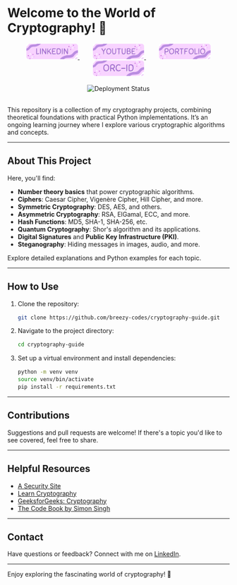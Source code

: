 # Welcome to the World of Cryptography! 🔐

<div align="center">
  <a href="https://www.linkedin.com/in/brianna-laird/" target="_blank">
    <span style="margin: 0 15px;">
      <img src="https://github.com/breezy-codes/breezy-codes/blob/main/Figures/linkedin.png" style="height: 35px;" alt="linkedin logo" />
    </span>
  </a>
  <a href="https://www.youtube.com/@Breezy-Codes/" target="_blank">
    <span style="margin: 0 15px;">
      <img src="https://github.com/breezy-codes/breezy-codes/blob/main/Figures/youtube.png" style="height: 35px;" alt="youtube logo" />
    </span>
  </a>
  <a href="https://briannalaird.com/" target="_blank">
    <span style="margin: 0 15px;">
      <img src="https://github.com/breezy-codes/breezy-codes/blob/main/Figures/portfolio.png" style="height: 35px;" alt="portfolio logo" />
    </span>
  </a>
  <a href="https://orcid.org/0009-0005-9841-3691" target="_blank">
    <span style="margin: 0 15px;">
      <img src="https://github.com/breezy-codes/breezy-codes/blob/main/Figures/orc-id.png" style="height: 35px;" alt="ORC-ID" />
    </span>
  </a>
</div>

<div align="center">
  <br>
  <img src="https://github.com/breezy-codes/cryptography-guide/actions/workflows/deploy.yml/badge.svg" alt="Deployment Status">
  <br><br>
</div>




This repository is a collection of my cryptography projects, combining theoretical foundations with practical Python implementations. It’s an ongoing learning journey where I explore various cryptographic algorithms and concepts.  

---

## About This Project

Here, you'll find:

- **Number theory basics** that power cryptographic algorithms.
- **Ciphers**: Caesar Cipher, Vigenère Cipher, Hill Cipher, and more.
- **Symmetric Cryptography**: DES, AES, and others.
- **Asymmetric Cryptography**: RSA, ElGamal, ECC, and more.
- **Hash Functions**: MD5, SHA-1, SHA-256, etc.
- **Quantum Cryptography**: Shor's algorithm and its applications.
- **Digital Signatures** and **Public Key Infrastructure (PKI)**.
- **Steganography**: Hiding messages in images, audio, and more.

Explore detailed explanations and Python examples for each topic.

---

## How to Use

1. Clone the repository:

   ```bash
   git clone https://github.com/breezy-codes/cryptography-guide.git
   ```

2. Navigate to the project directory:

   ```bash
   cd cryptography-guide
   ```

3. Set up a virtual environment and install dependencies:

   ```bash
   python -m venv venv
   source venv/bin/activate
   pip install -r requirements.txt
   ```

---

## Contributions

Suggestions and pull requests are welcome! If there's a topic you'd like to see covered, feel free to share.

---

## Helpful Resources

- [A Security Site](https://asecuritysite.com/)  
- [Learn Cryptography](https://www.khanacademy.org/computing/computer-science/cryptography)  
- [GeeksforGeeks: Cryptography](https://www.geeksforgeeks.org/cryptography-and-its-types/)  
- [The Code Book by Simon Singh](https://www.amazon.com.au/gp/product/0385495323/)  

---

## Contact

Have questions or feedback? Connect with me on [LinkedIn](https://www.linkedin.com/in/brianna-laird/).  

---

Enjoy exploring the fascinating world of cryptography! 🚀
